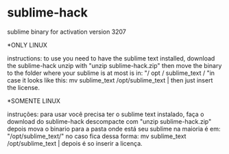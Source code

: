 # sublime-hack
sublime binary for activation version 3207

*ONLY LINUX

instructions: to use you need to have the sublime text installed, download the sublime-hack unzip with "unzip sublime-hack.zip" then move the binary to the folder where your sublime is at most is in: "/ opt / sublime_text / "in case it looks like this:      mv  sublime_text  /opt/sublime_text | then just insert the license.

*SOMENTE LINUX

instruções: para usar você precisa ter o sublime text instalado, faça o download do sublime-hack descompacte com "unzip sublime-hack.zip" depois mova o binario para a pasta onde está seu sublime na maioria é em: "/opt/sublime_text/" no caso fica dessa forma: mv  sublime_text  /opt/sublime_text | depois é so inserir a licença.
